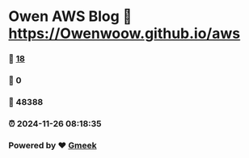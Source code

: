 # Owen AWS Blog :link: https://Owenwoow.github.io/aws 
### :page_facing_up: [18](https://Owenwoow.github.io/aws/tag.html) 
### :speech_balloon: 0 
### :hibiscus: 48388 
### :alarm_clock: 2024-11-26 08:18:35 
### Powered by :heart: [Gmeek](https://github.com/Meekdai/Gmeek)
